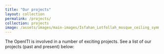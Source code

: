 ```yaml
---
title: "Our projects"
layout: collection
permalink: /projects/
collection: projects
image: /assets/images/main-images/Isfahan_Lotfollah_mosque_ceiling_symmetric_narrow_border.png
---
```


The OpenITI is involved in a number of exciting projects. See a list of our projects (past and present) below: